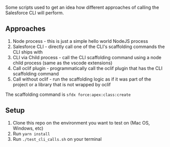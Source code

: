 Some scripts used to get an idea how different approaches of calling the Salesforce CLI will perform.

## Approaches

1. Node process - this is just a simple hello world NodeJS process
1. Salesforce CLI - directly call one of the CLI's scaffolding commands the CLI ships with
1. CLI via Child process - call the CLI scaffolding command using a node child process (same as the vscode extensions)
1. Call oclif plugin - programmatically call the oclif plugin that has the CLI scaffolding command
1. Call without oclif - run the scaffolding logic as if it was part of the project or a library that is not wrapped by oclif


The scaffolding command is `sfdx force:apex:class:create`

## Setup

1. Clone this repo on the environment you want to test on (Mac OS, Windows, etc)
1. Run `yarn install`
1. Run `./test_cli_calls.sh` on your terminal